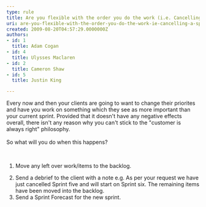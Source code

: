```yaml
---
type: rule
title: Are you flexible with the order you do the work (i.e. Cancelling a sprint)?
uri: are-you-flexible-with-the-order-you-do-the-work-ie-cancelling-a-sprint
created: 2009-08-20T04:57:29.0000000Z
authors:
- id: 1
  title: Adam Cogan
- id: 4
  title: Ulysses Maclaren
- id: 2
  title: Cameron Shaw
- id: 5
  title: Justin King

---
```




<span class='intro'> Every now and then your clients are going to want to change their priorites and have you work on something which they see as more important than your current sprint.&#160;Provided that it doesn't have any negative effects overall, there isn't any reason why you can't stick to the &quot;customer is always right&quot; philosophy.<br><br>So what will you do when this happens? ​ </span>

<br><ol><li>Move any left over work/items to the backlog. </li>
<li>Send a debrief to the client with a note e.g. As per your request we have just cancelled Sprint five and will start on Sprint six. The remaining items have been moved into the backlog. </li>
<li>Send a Sprint&#160;Forecast for the new sprint. </li></ol>


